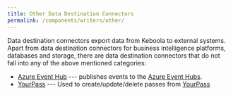 ```yaml
---
title: Other Data Destination Connectors
permalink: /components/writers/other/
---
```


Data destination connectors export data from Keboola to external systems.
Apart from data destination connectors for business intelligence platforms, databases and storage, there are
data destination connectors that do not fall into any of the above mentioned categories:

- [Azure Event Hub](/components/writers/other/azure-event-hub/) --- publishes events to the [Azure Event Hubs](https://azure.microsoft.com/en-us/services/event-hubs/).
- [YourPass](/components/writers/other/yourpass/) --- Used to create/update/delete passes from [YourPass](https://www.yourpass.eu/)
